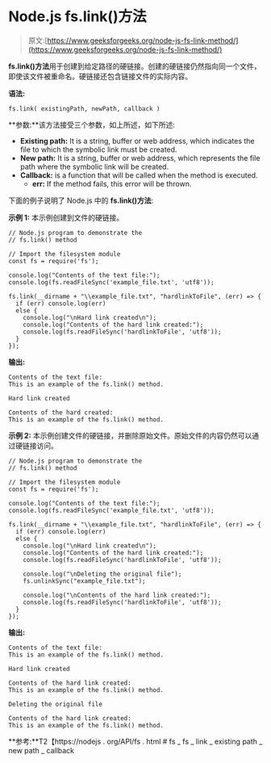 # Node.js fs.link()方法

> 原文:[https://www.geeksforgeeks.org/node-js-fs-link-method/](https://www.geeksforgeeks.org/node-js-fs-link-method/)

**fs.link()方法**用于创建到给定路径的硬链接。创建的硬链接仍然指向同一个文件，即使该文件被重命名。硬链接还包含链接文件的实际内容。

**语法:**

```
fs.link( existingPath, newPath, callback )
```

**参数:**该方法接受三个参数，如上所述，如下所述:

*   **Existing path:** It is a string, buffer or web address, which indicates the file to which the symbolic link must be created.
*   **New path:** It is a string, buffer or web address, which represents the file path where the symbolic link will be created.
*   **Callback:** is a function that will be called when the method is executed.
    *   **err:** If the method fails, this error will be thrown.

下面的例子说明了 Node.js 中的 **fs.link()方法**:

**示例 1:** 本示例创建到文件的硬链接。

```
// Node.js program to demonstrate the
// fs.link() method

// Import the filesystem module
const fs = require('fs');

console.log("Contents of the text file:");
console.log(fs.readFileSync('example_file.txt', 'utf8'));

fs.link(__dirname + "\\example_file.txt", "hardlinkToFile", (err) => {
  if (err) console.log(err)
  else {
    console.log("\nHard link created\n");
    console.log("Contents of the hard link created:");
    console.log(fs.readFileSync('hardlinkToFile', 'utf8'));
  }
});
```

**输出:**

```
Contents of the text file:
This is an example of the fs.link() method.

Hard link created

Contents of the hard created:
This is an example of the fs.link() method.

```

**示例 2:** 本示例创建文件的硬链接，并删除原始文件。原始文件的内容仍然可以通过硬链接访问。

```
// Node.js program to demonstrate the
// fs.link() method

// Import the filesystem module
const fs = require('fs');

console.log("Contents of the text file:");
console.log(fs.readFileSync('example_file.txt', 'utf8'));

fs.link(__dirname + "\\example_file.txt", "hardlinkToFile", (err) => {
  if (err) console.log(err)
  else {
    console.log("\nHard link created\n");
    console.log("Contents of the hard link created:");
    console.log(fs.readFileSync('hardlinkToFile', 'utf8'));

    console.log("\nDeleting the original file");
    fs.unlinkSync("example_file.txt");

    console.log("\nContents of the hard link created:");
    console.log(fs.readFileSync('hardlinkToFile', 'utf8'));
  }
});
```

**输出:**

```
Contents of the text file:
This is an example of the fs.link() method.

Hard link created

Contents of the hard link created:
This is an example of the fs.link() method.

Deleting the original file

Contents of the hard link created:
This is an example of the fs.link() method.

```

**参考:**T2【https://nodejs . org/API/fs . html # fs _ fs _ link _ existing path _ new path _ callback